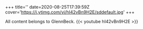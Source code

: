 +++
title=''
date=2020-08-25T17:39:59Z
cover='https://i.ytimg.com/vi/hI42vBn9H2E/sddefault.jpg'
+++

All content belongs to GlennBeck.
{{< youtube hI42vBn9H2E >}}
